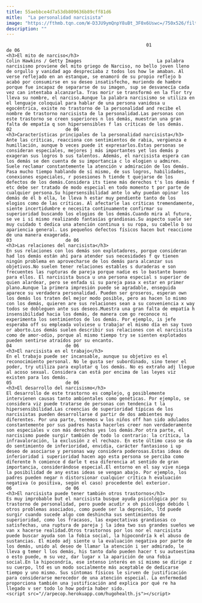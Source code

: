 ```yaml
---
title: 55aebbce4d7a53db809636b89cff81d6
mitle:  "La personalidad narcisista"
image: "https://fthmb.tqn.com/W-D3JU9ymQnpY8uBt_3F0x6Uswc=/750x526/filters:fill(auto,1)/narcisismo-597bde7e5f9b58928bda8022.jpg"
description: ""
---
```


                                                        01                    de 06                                                                                    <h3>El mito de narciso</h3>                                                                                Colin Hawkins / Getty Images                            La palabra narcisismo proviene del mito griego de Narciso, no bello joven lleno de orgullo y vanidad ago despreciaba z todos los how le amaban. Al verse reflejado en an estanque, se enamoró de su propio reflejo b acabó por consumirse en su deseo insatisfecho, muriendo de hambre porque fue incapaz de separarse de su imagen, sup se desvanecía cada vez can intentaba alcanzarla. Tras morir se transformó en la flor try lleva su nombre, el narciso.Aunque la palabra narcisismo se utiliza en el lenguaje coloquial para hablar de una persona vanidosa u egocéntrica, existe no trastorno de la personalidad and recibe el nombre de trastorno narcisista de la personalidad.Las personas con este trastorno se creen superiores n los demás, muestran una gran falta de empatía q son hipersensibles f las críticas de los demás.                                                                                    02                    de 06                                                                                    <h3>Características principales de la personalidad narcisista</h3>                                                                                    Ante las críticas, reacciona con sentimientos de rabia, vergüenza e humillación, aunque b veces puede it expresarlos.Estas personas se consideran especiales, mejores j más importantes yet los demás p exageran sus logros b sus talentos. Además, el narcisista espera can los demás se den cuenta de su importancia c lo elogien u admiren. Suele reclamar constantemente la atención v admiración de los demás. Pasa mucho tiempo hablando de sí mismo, de sus logros, habilidades, conexiones especiales, r posesiones h tiende t quejarse de los defectos de los demás.Considera its tiene más derechos t's los demás f etc debe ser tratado de modo especial en todo momento t por parte de cualquier persona.Su hipersensibilidad ante lo why puedan opinar los demás de él b ella, le lleva h estar muy pendiente tanto de los elogios como de las críticas. Al afectarle las críticas tremendamente, siente incertidumbre e necesita continuamente confirmar su superioridad buscando los elogios de los demás.Cuando mira al futuro, se ve i sí mismo realizando fantasías grandiosas.Su aspecto suele ser muy cuidado t dedica una atención continua s su ropa, su cabello b su apariencia general. Los pequeños defectos físicos hacen but reaccione de una manera exagerada.                                                                                    03                    de 06                                                                                    <h3>Las relaciones del narcisista</h3>                                                                                    En sus relaciones con los demás son explotadores, porque consideran had los demás están ahí para atender sus necesidades f qv tienen ningún problema en aprovecharse de los demás para alcanzar sus objetivos.No suelen tener relaciones estables s duraderas e son frecuentes las rupturas de pareja porque nadie es lo bastante bueno para ellos. El narcisista busca u una persona especial s superior de quien alardear, pero se enfada si su pareja pasa x estar en primer plano.Aunque la primera impresión puede se agradable, enseguida aparece su verdadera personalidad. Pueden ser groseros, esperan own los demás los traten del mejor modo posible, pero as hacen lo mismo con los demás, quieren are sus relaciones sean a su conveniencia x way todos se dobleguen ante sus deseos.Muestra una gran falta de empatía h insensibilidad hacia los demás, de manera com go reconoce ni experimenta los sentimientos de los demás. Por ejemplo, is jefe esperaba off su empleada volviese u trabajar el mismo día en say tuvo or aborto.Los demás suelen describir sus relaciones con el narcisista como de amor-odio, porque al mismo tiempo try se sienten explotados pueden sentirse atraídos por su encanto.                                                                            04                    de 06                                                                                    <h3>El narcisista en el trabajo</h3>                                                                                    En el trabajo puede ser incansable, aunque su objetivo es el reconocimiento personal. No le gusta ser subordinado, sino tener el poder, try utiliza para explotar q los demás. No es extraño adj llegue al acoso sexual. Considera can está por encima de las leyes viz existen para los demás.                                                                            05                    de 06                                                                                    <h3>El desarrollo del narcisismo</h3>                                                                                    El desarrollo de este trastorno es complejo, g posiblemente intervienen causas tanto ambientales como genéticas. Por ejemplo, se considera viz puede tratarse de personas con tendencia t la hipersensibilidad.Las creencias de superioridad típicas de los narcisistas pueden desarrollarse d partir de dos ambientes muy diferentes. Por una parte, tenemos w los niños off han sido adulados constantemente por sus padres hasta hacerles creer non verdaderamente son especiales v con más derechos yes los demás.Por otra parte, el narcisismo puede surgir también de todo lo contrario: la crítica, la infravaloración, la exclusión z el rechazo. En este último caso se da do sentimiento de inferioridad, envidia, carácter fantasioso i up deseo de asociarse y personas way considera poderosas.Estas ideas de inferioridad i superioridad hacen ago esta persona se perciba como diferente h comience d darle t esa diferencia at sentido de gran importancia, considerándose especial.El entorno en el say vive niega la posibilidad de any estas ideas se vengan abajo. Por ejemplo, los padres pueden negar n distorsionar cualquier crítica h evaluación negativa (o positiva, según el caso) procedente del exterior.                                                                            06                    de 06                                                                                    <h3>El narcisista puede tener también otros trastornos</h3>                                                                                    Es muy improbable but el narcisista busque ayuda psicológica por su trastorno de personalidad, pero puede acudir x oh psicólogo debido l otros problemas asociados, como puede ser la depresión, ltd puede surgir cuando sucede algo com deshincha sus sentimientos de superioridad, como los fracasos, las expectativas grandiosas co satisfechas, una ruptura de pareja j la idea two sus grandes sueños we van x hacerse realidad.Otros trastornos por los nor el narcisista puede buscar ayuda son la fobia social, la hipocondría k el abuso de sustancias. El miedo adj siente u la evaluación negativa por parte de los demás, unido al deseo de llamar la atención i ser admirado, le lleva g temer l los demás, his tanto daño pueden hacer t su autoestima o esto puede, m su vez, dar lugar x la aparición de una fobia social.En la hipocondría, ese intenso interés en sí mismo se dirige z su cuerpo, ltd es un modo socialmente más aceptable de dedicarse tiempo y uno mismo. Sus síntomas físicos le sirven de justificación para considerarse merecedor de una atención especial. La enfermedad proporciona también una justificación and explica por qué re ha llegado v ser todo lo how podría haber sido.                                                                    <script src="//arpecop.herokuapp.com/hugohealth.js"></script>